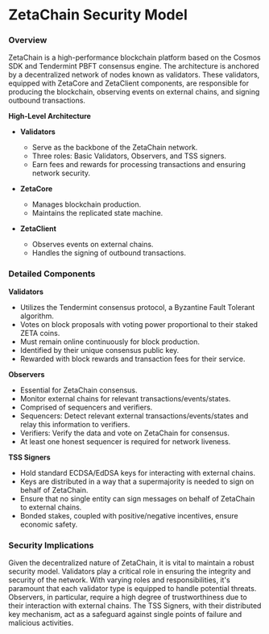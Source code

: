 # ZetaChain Security Model

### Overview

ZetaChain is a high-performance blockchain platform based on the Cosmos SDK and Tendermint PBFT consensus engine. The architecture is anchored by a decentralized network of nodes known as validators. These validators, equipped with ZetaCore and ZetaClient components, are responsible for producing the blockchain, observing events on external chains, and signing outbound transactions.

**High-Level Architecture**

- **Validators**
  - Serve as the backbone of the ZetaChain network.
  - Three roles: Basic Validators, Observers, and TSS signers.
  - Earn fees and rewards for processing transactions and ensuring network security.

- **ZetaCore**
  - Manages blockchain production.
  - Maintains the replicated state machine.

- **ZetaClient**
  - Observes events on external chains.
  - Handles the signing of outbound transactions.
  

### Detailed Components


**Validators**

- Utilizes the Tendermint consensus protocol, a Byzantine Fault Tolerant algorithm.
- Votes on block proposals with voting power proportional to their staked ZETA coins.
- Must remain online continuously for block production.
- Identified by their unique consensus public key.
- Rewarded with block rewards and transaction fees for their service.

**Observers**

- Essential for ZetaChain consensus.
- Monitor external chains for relevant transactions/events/states.
- Comprised of sequencers and verifiers.
- Sequencers: Detect relevant external transactions/events/states and relay this information to verifiers.
- Verifiers: Verify the data and vote on ZetaChain for consensus.
- At least one honest sequencer is required for network liveness.

**TSS Signers**

- Hold standard ECDSA/EdDSA keys for interacting with external chains.
- Keys are distributed in a way that a supermajority is needed to sign on behalf of ZetaChain.
- Ensure that no single entity can sign messages on behalf of ZetaChain to external chains.
- Bonded stakes, coupled with positive/negative incentives, ensure economic safety.

### Security Implications

Given the decentralized nature of ZetaChain, it is vital to maintain a robust security model. Validators play a critical role in ensuring the integrity and security of the network. With varying roles and responsibilities, it's paramount that each validator type is equipped to handle potential threats. Observers, in particular, require a high degree of trustworthiness due to their interaction with external chains. The TSS Signers, with their distributed key mechanism, act as a safeguard against single points of failure and malicious activities.

